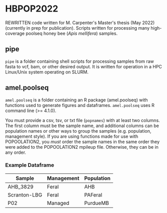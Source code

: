 # HBPOP2022
REWRITTEN code written for M. Carpenter's Master's thesis (May 2022)
(currently in prep for publication). Scripts written for processing many high-coverage poolseq honey bee (*Apis mellifera*) samples.

## pipe
`pipe` is a folder containing shell scripts for processing samples from raw fasta to vcf, bam, or other desired output. It is written for operation in a HPC Linux/Unix system operating on SLURM.

## amel.poolseq
`amel.poolseq` is a folder containing an R package (amel.poolseq) with functions used to generate figures and dataframes. `amel.poolseq` uses R command line (>= 4.1.0).

You must provide a csv, tsv, or txt file (`popnames`) with at least two columns. The first column must be the sample name, and additional columns can be population names or other ways to group the samples (e.g. population, management style). If you are using functions made for use with POPOOLATION2, you *must* order the sample names in the same order they were added to the POPOOLATION2 mpileup file. Otherwise, they can be in any order. 

### Example Dataframe
|Sample | Management | Population |
|------ | ---------- | ---------- |
|AHB_3829 | Feral | AHB|
|Scranton-LBG | Feral | PAFeral|
|P02 | Managed | PurdueMB|

